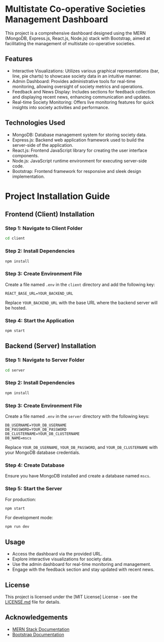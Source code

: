 # Multistate Co-operative Societies Management Dashboard

This project is a comprehensive dashboard designed using the MERN (MongoDB, Express.js, React.js, Node.js) stack with Bootstrap, aimed at facilitating the management of multistate co-operative societies.

## Features

- Interactive Visualizations: Utilizes various graphical representations (bar, line, pie charts) to showcase society data in an intuitive manner.
- Admin Dashboard: Provides administrative tools for real-time monitoring, allowing oversight of society metrics and operations.
- Feedback and News Display: Includes sections for feedback collection and displaying recent news, enhancing communication and updates.
- Real-time Society Monitoring: Offers live monitoring features for quick insights into society activities and performance.

## Technologies Used

- MongoDB: Database management system for storing society data.
- Express.js: Backend web application framework used to build the server-side of the application.
- React.js: Frontend JavaScript library for creating the user interface components.
- Node.js: JavaScript runtime environment for executing server-side code.
- Bootstrap: Frontend framework for responsive and sleek design implementation.

# Project Installation Guide

## Frontend (Client) Installation

### Step 1: Navigate to Client Folder

```bash
cd client
```

### Step 2: Install Dependencies

```bash
npm install
```

### Step 3: Create Environment File

Create a file named `.env` in the `client` directory and add the following key:

```
REACT_BASE_URL=YOUR_BACKEND_URL
```

Replace `YOUR_BACKEND_URL` with the base URL where the backend server will be hosted.

### Step 4: Start the Application

```bash
npm start
```

## Backend (Server) Installation

### Step 1: Navigate to Server Folder

```bash
cd server
```

### Step 2: Install Dependencies

```bash
npm install
```

### Step 3: Create Environment File

Create a file named `.env` in the `server` directory with the following keys:

```
DB_USERNAME=YOUR_DB_USERNAME
DB_PASSWORD=YOUR_DB_PASSWORD
DB_CLUSTERNAME=YOUR_DB_CLUSTERNAME
DB_NAME=mscs
```

Replace `YOUR_DB_USERNAME`, `YOUR_DB_PASSWORD`, and `YOUR_DB_CLUSTERNAME` with your MongoDB database credentials.

### Step 4: Create Database

Ensure you have MongoDB installed and create a database named `mscs`.

### Step 5: Start the Server

For production:

```bash
npm start
```

For development mode:

```bash
npm run dev
```

## Usage

- Access the dashboard via the provided URL.
- Explore interactive visualizations for society data.
- Use the admin dashboard for real-time monitoring and management.
- Engage with the feedback section and stay updated with recent news.

## License

This project is licensed under the [MIT License] License - see the [LICENSE.md](LICENSE.md) file for details.

## Acknowledgements

- [MERN Stack Documentation](https://www.mongodb.com/mern-stack)
- [Bootstrap Documentation](https://getbootstrap.com/docs/)
